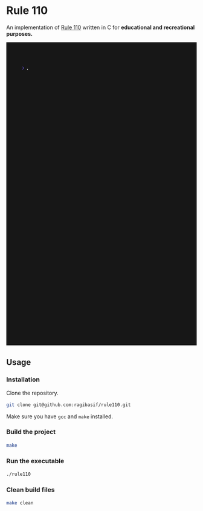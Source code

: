 # Rule 110

An implementation of [Rule 110](https://en.wikipedia.org/wiki/Rule_110) written
in C for **educational and recreational purposes.**

<img src="./docs/demo.gif" alt="rule110-demo" width="800" height="800"/>

## Usage

### Installation

Clone the repository.

```sh
git clone git@github.com:ragibasif/rule110.git
```

Make sure you have `gcc` and `make` installed.

### Build the project

```sh
make
```

### Run the executable

```sh
./rule110
```

### Clean build files

```sh
make clean
```
